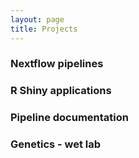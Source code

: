 ```yaml
---
layout: page
title: Projects
---
```


### Nextflow pipelines


### R Shiny applications


### Pipeline documentation


### Genetics - wet lab